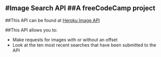 #Image Search API
##A freeCodeCamp project
---
##This API can be found at [Heroku Image API](https://bennett-image-api.herokuapp.com/)

##This API allows you to:
* Make requests for images with or without an offset
* Look at the ten most recent searches that have been submitted to the API
